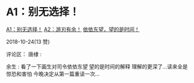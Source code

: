 # A1：别无选择！

[A1](https://mp.weixin.qq.com/s/sQcQm3sJ9dsf2yl6mJy1Sg)[：别无选择！](https://mp.weixin.qq.com/s/sQcQm3sJ9dsf2yl6mJy1Sg) [](https://mp.weixin.qq.com/s/YRNb9f_oiGqosG-nCt6nTg)[A2](https://mp.weixin.qq.com/s/YRNb9f_oiGqosG-nCt6nTg)[：游刃有余！](https://mp.weixin.qq.com/s/YRNb9f_oiGqosG-nCt6nTg) [依依东望，望的是时间！](https://mp.weixin.qq.com/s/mb_WeVKr63CJzpGFcmj98Q)

2018-10-24(13 赞)

评论区： 唐棣 :

余生 : 看了一下画生对司令依依东望 望的是时间的解释 理解的更深了…读来全是惊恐和害怕 今晚决定从第一篇重读一次…